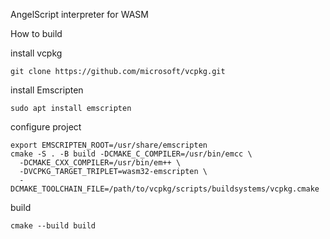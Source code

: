 AngelScript interpreter for WASM

How to build

install vcpkg
```shell
git clone https://github.com/microsoft/vcpkg.git
```

install Emscripten
```shell
sudo apt install emscripten
```

configure project
```shell
export EMSCRIPTEN_ROOT=/usr/share/emscripten
cmake -S . -B build -DCMAKE_C_COMPILER=/usr/bin/emcc \
  -DCMAKE_CXX_COMPILER=/usr/bin/em++ \
  -DVCPKG_TARGET_TRIPLET=wasm32-emscripten \
  -DCMAKE_TOOLCHAIN_FILE=/path/to/vcpkg/scripts/buildsystems/vcpkg.cmake
```

build
```shell
cmake --build build
```